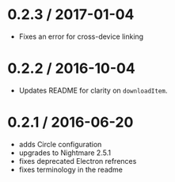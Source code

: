 0.2.3 / 2017-01-04
==================
  
  * Fixes an error for cross-device linking

0.2.2 / 2016-10-04
==================

  * Updates README for clarity on `downloadItem`.

0.2.1 / 2016-06-20
==================

  * adds Circle configuration
  * upgrades to Nightmare 2.5.1
  * fixes deprecated Electron refrences
  * fixes terminology in the readme
